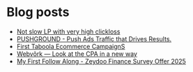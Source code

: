 # Blog posts
<!-- BLOG-POST-LIST:START -->
- [Not slow LP with very high clickloss](https://afflift.com/f/threads/not-slow-lp-with-very-high-clickloss.10570/)
- [PUSHGROUND - Push Ads Traffic that Drives Results.](https://afflift.com/f/threads/pushground-push-ads-traffic-that-drives-results.10571/)
- [First Taboola Ecommerce CampaignS](https://afflift.com/f/threads/first-taboola-ecommerce-campaigns.10375/)
- [Webvõrk — Look at the CPA in a new way](https://afflift.com/f/threads/webv%C3%B5rk-%E2%80%94-look-at-the-cpa-in-a-new-way.2820/)
- [My First Follow Along - Zeydoo Finance Survey Offer 2025](https://afflift.com/f/threads/my-first-follow-along-zeydoo-finance-survey-offer-2025.10559/)
<!-- BLOG-POST-LIST:END -->
